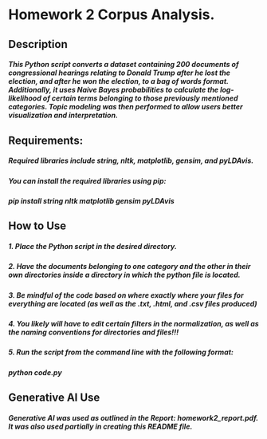 # Homework 2 Corpus Analysis.

## Description
##### This Python script converts a dataset containing 200 documents of congressional hearings relating to Donald Trump after he lost the election, and after he won the election, to a bag of words format. Additionally, it uses Naive Bayes probabilities to calculate the log-likelihood of certain terms belonging to those previously mentioned categories. Topic modeling was then performed to allow users better visualization and interpretation.

## Requirements:
##### Required libraries include string, nltk, matplotlib, gensim, and pyLDAvis.
##### You can install the required libraries using pip:
##### pip install string nltk matplotlib gensim pyLDAvis

## How to Use
##### 1. Place the Python script in the desired directory.
##### 2. Have the documents belonging to one category and the other in their own directories inside a directory in which the python file is located. 
##### 3. Be mindful of the code based on where exactly where your files for everything are located (as well as the .txt, .html, and .csv files produced) 
##### 4. You likely will have to edit certain filters in the normalization, as well as the naming conventions for directories and files!!!
##### 5. Run the script from the command line with the following format:
##### python code.py

## Generative AI Use
##### Generative AI was used as outlined in the Report: homework2_report.pdf. It was also used partially in creating this README file.
